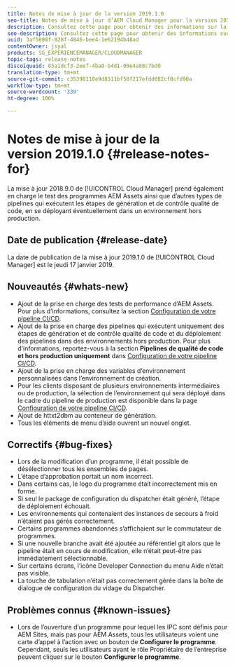 ```yaml
---
title: Notes de mise à jour de la version 2019.1.0
seo-title: Notes de mise à jour d’AEM Cloud Manager pour la version 2019.1.0
description: Consultez cette page pour obtenir des informations sur la version 2019.1.0 de Cloud Manager.
seo-description: Consultez cette page pour obtenir des informations sur la version 2019.1.0 d’AEM Cloud Manager.
uuid: 3af5808f-828f-4846-bee4-1e62194b48ad
contentOwner: jsyal
products: SG_EXPERIENCEMANAGER/CLOUDMANAGER
topic-tags: release-notes
discoiquuid: 85a1dcf3-2eef-4ba8-b4d1-09e4a88c7bd0
translation-type: tm+mt
source-git-commit: c35398110e9d8311bf58f217efdd082cf0cfd90a
workflow-type: tm+mt
source-wordcount: '339'
ht-degree: 100%

---
```



# Notes de mise à jour de la version 2019.1.0 {#release-notes-for}

La mise à jour 2018.9.0 de [!UICONTROL Cloud Manager] prend également en charge le test des programmes AEM Assets ainsi que d’autres types de pipelines qui exécutent les étapes de génération et de contrôle qualité de code, en se déployant éventuellement dans un environnement hors production.

## Date de publication {#release-date}

La date de publication de la mise à jour 2019.1.0 de [!UICONTROL Cloud Manager] est le jeudi 17 janvier 2019.

## Nouveautés {#whats-new}

* Ajout de la prise en charge des tests de performance d’AEM Assets. Pour plus d’informations, consultez la section [Configuration de votre pipeline CI/CD](configuring-pipeline.md).
* Ajout de la prise en charge des pipelines qui exécutent uniquement des étapes de génération et de contrôle qualité de code et du déploiement des pipelines dans des environnements hors production. Pour plus d’informations, reportez-vous à la section **Pipelines de qualité de code et hors production uniquement** dans [Configuration de votre pipeline CI/CD](configuring-pipeline.md).
* Ajout de la prise en charge des variables d’environnement personnalisées dans l’environnement de création.
* Pour les clients disposant de plusieurs environnements intermédiaires ou de production, la sélection de l’environnement qui sera déployé dans le cadre du pipeline de production est disponible dans la page [Configuration de votre pipeline CI/CD](configuring-pipeline.md).
* Ajout de httxt2dbm au conteneur de génération.
* Tous les éléments de menu d’aide ouvrent un nouvel onglet.

## Correctifs {#bug-fixes}

* Lors de la modification d’un programme, il était possible de désélectionner tous les ensembles de pages.
* L’étape d’approbation portait un nom incorrect.
* Dans certains cas, le logo du programme était incorrectement mis en forme.
* Si seul le package de configuration du dispatcher était généré, l’étape de déploiement échouait.
* Les environnements qui contenaient des instances de secours à froid n’étaient pas gérés correctement.
* Certains programmes abandonnés s’affichaient sur le commutateur de programmes.
* Si une nouvelle branche avait été ajoutée au référentiel git alors que le pipeline était en cours de modification, elle n’était peut-être pas immédiatement sélectionnable.
* Sur certains écrans, l’icône Developer Connection du menu Aide n’était pas visible.
* La touche de tabulation n’était pas correctement gérée dans la boîte de dialogue de configuration du vidage du Dispatcher.

## Problèmes connus {#known-issues}

* Lors de l’ouverture d’un programme pour lequel les IPC sont définis pour AEM Sites, mais pas pour AEM Assets, tous les utilisateurs voient une carte d’appel à l’action avec un bouton de **Configurer le programme**. Cependant, seuls les utilisateurs ayant le rôle Propriétaire de l’entreprise peuvent cliquer sur le bouton **Configurer le programme**.